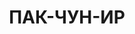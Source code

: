 ---
title: ПАК-ЧУН-ИР
description: '1894 г. р., место рождения: Корея, кореец, член ВКП(б), образование
  среднее, Центральный комитет Союза нефтепромышленников восточных районов, инструктор,
  арестован 17.07.37 г., осужден, по ст. 58-4, 58-7, 58-8,58-11, к ВМН,, расстрелян
  25.12.37 г., реабилитирован 15.10.97 г.'
---